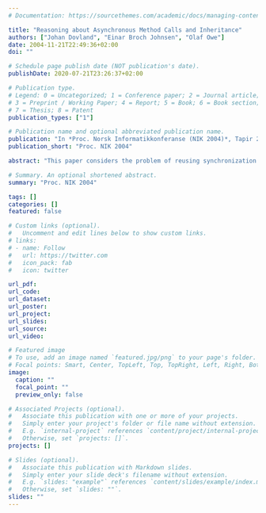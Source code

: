 ```yaml
---
# Documentation: https://sourcethemes.com/academic/docs/managing-content/

title: "Reasoning about Asynchronous Method Calls and Inheritance"
authors: ["Johan Dovland", "Einar Broch Johnsen", "Olaf Owe"]
date: 2004-11-21T22:49:36+02:00
doi: ""

# Schedule page publish date (NOT publication's date).
publishDate: 2020-07-21T23:26:37+02:00

# Publication type.
# Legend: 0 = Uncategorized; 1 = Conference paper; 2 = Journal article;
# 3 = Preprint / Working Paper; 4 = Report; 5 = Book; 6 = Book section;
# 7 = Thesis; 8 = Patent
publication_types: ["1"]

# Publication name and optional abbreviated publication name.
publication: "In *Proc. Norsk Informatikkonferanse (NIK 2004)*, Tapir 2004."
publication_short: "Proc. NIK 2004"

abstract: "This paper considers the problem of reusing synchronization constraints for concurrent objects with asynchronous method calls.  Our approach extends the  Creol  language  with  a  specialized  composition  operator  expressing synchronized merge. The use of synchronized merge allows synchronization classes to be added and combined with general purpose classes by means of multiple inheritance. The paper presents proof rules for synchronized merge and several examples."

# Summary. An optional shortened abstract.
summary: "Proc. NIK 2004"

tags: []
categories: []
featured: false

# Custom links (optional).
#   Uncomment and edit lines below to show custom links.
# links:
# - name: Follow
#   url: https://twitter.com
#   icon_pack: fab
#   icon: twitter

url_pdf:
url_code:
url_dataset:
url_poster:
url_project:
url_slides:
url_source:
url_video:

# Featured image
# To use, add an image named `featured.jpg/png` to your page's folder. 
# Focal points: Smart, Center, TopLeft, Top, TopRight, Left, Right, BottomLeft, Bottom, BottomRight.
image:
  caption: ""
  focal_point: ""
  preview_only: false

# Associated Projects (optional).
#   Associate this publication with one or more of your projects.
#   Simply enter your project's folder or file name without extension.
#   E.g. `internal-project` references `content/project/internal-project/index.md`.
#   Otherwise, set `projects: []`.
projects: []

# Slides (optional).
#   Associate this publication with Markdown slides.
#   Simply enter your slide deck's filename without extension.
#   E.g. `slides: "example"` references `content/slides/example/index.md`.
#   Otherwise, set `slides: ""`.
slides: ""
---
```

